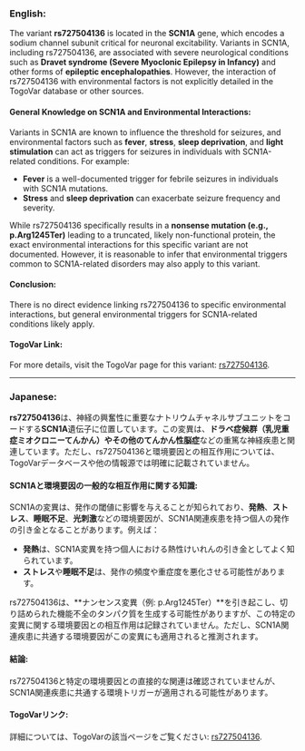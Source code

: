 ### English:
The variant **rs727504136** is located in the **SCN1A** gene, which encodes a sodium channel subunit critical for neuronal excitability. Variants in SCN1A, including rs727504136, are associated with severe neurological conditions such as **Dravet syndrome (Severe Myoclonic Epilepsy in Infancy)** and other forms of **epileptic encephalopathies**. However, the interaction of rs727504136 with environmental factors is not explicitly detailed in the TogoVar database or other sources.

#### General Knowledge on SCN1A and Environmental Interactions:
Variants in SCN1A are known to influence the threshold for seizures, and environmental factors such as **fever**, **stress**, **sleep deprivation**, and **light stimulation** can act as triggers for seizures in individuals with SCN1A-related conditions. For example:
- **Fever** is a well-documented trigger for febrile seizures in individuals with SCN1A mutations.
- **Stress** and **sleep deprivation** can exacerbate seizure frequency and severity.

While rs727504136 specifically results in a **nonsense mutation (e.g., p.Arg1245Ter)** leading to a truncated, likely non-functional protein, the exact environmental interactions for this specific variant are not documented. However, it is reasonable to infer that environmental triggers common to SCN1A-related disorders may also apply to this variant.

#### Conclusion:
There is no direct evidence linking rs727504136 to specific environmental interactions, but general environmental triggers for SCN1A-related conditions likely apply.

#### TogoVar Link:
For more details, visit the TogoVar page for this variant: [rs727504136](https://identifiers.org/dbsnp/rs727504136).

---

### Japanese:
**rs727504136**は、神経の興奮性に重要なナトリウムチャネルサブユニットをコードする**SCN1A**遺伝子に位置しています。この変異は、**ドラベ症候群（乳児重症ミオクロニーてんかん）**やその他の**てんかん性脳症**などの重篤な神経疾患と関連しています。ただし、rs727504136と環境要因との相互作用については、TogoVarデータベースや他の情報源では明確に記載されていません。

#### SCN1Aと環境要因の一般的な相互作用に関する知識:
SCN1Aの変異は、発作の閾値に影響を与えることが知られており、**発熱**、**ストレス**、**睡眠不足**、**光刺激**などの環境要因が、SCN1A関連疾患を持つ個人の発作の引き金となることがあります。例えば：
- **発熱**は、SCN1A変異を持つ個人における熱性けいれんの引き金としてよく知られています。
- **ストレス**や**睡眠不足**は、発作の頻度や重症度を悪化させる可能性があります。

rs727504136は、**ナンセンス変異（例: p.Arg1245Ter）**を引き起こし、切り詰められた機能不全のタンパク質を生成する可能性がありますが、この特定の変異に関する環境要因との相互作用は記録されていません。ただし、SCN1A関連疾患に共通する環境要因がこの変異にも適用されると推測されます。

#### 結論:
rs727504136と特定の環境要因との直接的な関連は確認されていませんが、SCN1A関連疾患に共通する環境トリガーが適用される可能性があります。

#### TogoVarリンク:
詳細については、TogoVarの該当ページをご覧ください: [rs727504136](https://identifiers.org/dbsnp/rs727504136).
